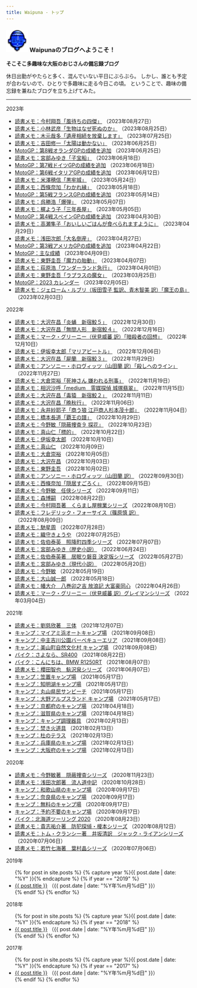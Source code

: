 ```yaml
---
title: Waipuna - トップ
---
```

### <img src="assets/images/face.png" height="60"> Waipunaのブログへようこそ！

**そこそこ多趣味な大阪のおじさんの備忘録ブログ**

休日出勤がやたらと多く、混んでいない平日にぶらぶら。
しかし、誰とも予定が合わないので、ひとりで多趣味に走る今日この頃。
ということで、趣味の備忘録を兼ねたブログを立ち上げてみた。

---

<p class="mb-1">2023年</p>
<ul class="list-unstyled ms-3 mb-1">
<li><a href="pages/book-imamura.html#8">読書メモ：今村翔吾「風待ちの四傑」</a> （2023年08月27日）</li>
<li><a href="pages/book-etc.html#kobayashi">読書メモ：小林武彦「生物はなぜ死ぬのか」</a> （2023年08月25日）</li>
<li><a href="pages/book-etc.html#kimoto">読書メモ：木元哉多「遺産相続を放棄します」</a> （2023年07月25日）</li>
<li><a href="pages/book-yoshida.html">読書メモ：吉田修一「太陽は動かない」</a> （2023年06月25日）</li>
<li><a href="pages/moto-2023gp.html">MotoGP：第8戦オランダGPの成績を追加</a> （2023年06月25日）</li>
<li><a href="pages/book-miyabe2.html">読書メモ：宮部みゆき「子宝船」</a> （2023年06月18日）</li>
<li><a href="pages/moto-2023gp.html">MotoGP：第7戦ドイツGPの成績を追加</a> （2023年06月18日）</li>
<li><a href="pages/moto-2023gp.html">MotoGP：第6戦イタリアGPの成績を追加</a> （2023年06月12日）</li>
<li><a href="pages/book-etc.html#yonezawa">読書メモ：米澤穂信「黒牢城」</a> （2023年05月24日）</li>
<li><a href="pages/book-saijo.html">読書メモ：西條奈加「わかれ縁」</a> （2023年05月18日）</li>
<li><a href="pages/moto-2023gp.html">MotoGP：第5戦フランスGPの成績を追加</a> （2023年05月14日）</li>
<li><a href="pages/book-etc.html#go">読書メモ：呉勝浩「爆弾」</a> （2023年05月07日）</li>
<li><a href="pages/book-etc.html#kaji">読書メモ：梶よう子「三年長屋」</a> （2023年05月05日）</li>
<li><a href="pages/moto-2023gp.html">MotoGP：第4戦スペインGPの成績を追加</a> （2023年04月30日）</li>
<li><a href="pages/book-etc.html#takase">読書メモ：高瀬隼子「おいしいごはんが食べられますように」</a> （2023年04月29日）</li>
<li><a href="pages/book-asada.html">読書メモ：浅田次郎「大名倒産」</a> （2023年04月27日）</li>
<li><a href="pages/moto-2023gp.html">MotoGP：第3戦アメリカGPの成績を追加</a> （2023年04月22日）</li>
<li><a href="pages/moto-2023gp.html">MotoGP：主な成績</a> （2023年04月09日）</li>
<li><a href="pages/book-higashino.html">読書メモ：東野圭吾「魔力の胎動」</a> （2023年04月07日）</li>
<li><a href="pages/book-ogiwara.html">読書メモ：荻原浩「ワンダーランド急行」</a> （2023年04月01日）</li>
<li><a href="pages/book-higashino.html">読書メモ：東野圭吾「ラプラスの魔女」</a> （2023年03月25日）</li>
<li><a href="pages/moto-2023gp.html">MotoGP：2023 カレンダー</a> （2023年02月05日）</li>
<li><a href="pages/book-etc.html">読書メモ：ジェローム・ルブリ（坂田雪子 監訳、青木智美 訳）「魔王の島」</a> （2023年02月03日）</li>
</ul>

<p class="mb-1">2022年</p>
<ul class="list-unstyled ms-3 mb-1">
<li><a href="pages/book-osawa.html">読書メモ：大沢在昌「炎蛹　新宿鮫５」</a> （2022年12月30日）</li>
<li><a href="pages/book-osawa.html">読書メモ：大沢在昌「無間人形　新宿鮫４」</a> （2022年12月16日）</li>
<li><a href="pages/book-greaney.html">読書メモ：マーク・グリーニー（伏見威蕃 訳）「暗殺者の回想」</a> （2022年12月10日）</li>
<li><a href="pages/book-isaka.html">読書メモ：伊坂幸太郎「マリアビートル」</a> （2022年12月06日）</li>
<li><a href="pages/book-osawa.html">読書メモ：大沢在昌「屍蘭　新宿鮫３」</a> （2022年11月29日）</li>
<li><a href="pages/book-horowitz.html">読書メモ：アンソニー・ホロヴィッツ（山田蘭 訳）「殺しへのライン」</a> （2022年11月27日）</li>
<li><a href="pages/book-okura.html">読書メモ：大倉崇裕「死神さん 嫌われる刑事」</a> （2022年11月19日）</li>
<li><a href="pages/book-etc.html">読書メモ：相沢沙呼「medium　霊媒探偵 城塚翡翠」</a> （2022年11月15日）</li>
<li><a href="pages/book-osawa.html">読書メモ：大沢在昌「毒猿　新宿鮫２」</a> （2022年11月11日）</li>
<li><a href="pages/book-osawa.html">読書メモ：大沢在昌「晩秋行」</a> （2022年11月06日）</li>
<li><a href="pages/book-etc.html">読書メモ：永井紗耶子「商う狼 江戸商人杉本茂十郎」</a> （2022年11月04日）</li>
<li><a href="pages/book-hashimoto.html">読書メモ：橋本長道「覇王の譜」</a> （2022年10月29日）</li>
<li><a href="pages/book-konno.html">読書メモ：今野敏「隠蔽捜査９ 探花」</a> （2022年10月23日）</li>
<li><a href="pages/book-mayama.html">読書メモ：真山仁「標的」</a> （2022年10月22日）</li>
<li><a href="pages/book-isaka.html">読書メモ：伊坂幸太郎</a> （2022年10月10日）</li>
<li><a href="pages/book-mayama.html">読書メモ：真山仁</a> （2022年10月09日）</li>
<li><a href="pages/book-okura.html">読書メモ：大倉崇裕</a> （2022年10月05日）</li>
<li><a href="pages/book-osawa.html">読書メモ：大沢在昌</a> （2022年10月03日）</li>
<li><a href="pages/book-higashino.html">読書メモ：東野圭吾</a> （2022年10月02日）</li>
<li><a href="pages/book-horowitz.html">読書メモ：アンソニー・ホロヴィッツ（山田蘭 訳）</a> （2022年09月30日）</li>
<li><a href="pages/book-saijo.html">読書メモ：西條奈加「隠居すごろく」</a> （2022年09月15日）</li>
<li><a href="pages/book-konno3.html">読書メモ：今野敏　任侠シリーズ</a> （2022年09月11日）</li>
<li><a href="pages/book-mori.html">読書メモ：森博嗣</a> （2022年08月22日）</li>
<li><a href="pages/book-imamura.html">読書メモ：今村翔吾著　くらまし屋稼業シリーズ</a> （2022年08月10日）</li>
<li><a href="pages/book-forsyth.html">読書メモ：フレデリック・フォーサイス（篠原慎 訳）</a> （2022年08月09日）</li>
<li><a href="pages/book-hase.html">読書メモ：馳星周</a> （2022年07月28日）</li>
<li><a href="pages/book-origami.html">読書メモ：織守きょうや</a> （2022年07月25日）</li>
<li><a href="pages/book-saeki2.html">読書メモ：佐伯泰英　照降町四季シリーズ</a> （2022年07月07日）</li>
<li><a href="pages/book-miyabe2.html">読書メモ：宮部みゆき（歴史小説）</a> （2022年06月24日）</li>
<li><a href="pages/book-saeki.html">読書メモ：佐伯泰英著　居眠り磐音 決定版シリーズ</a> （2022年05月27日）</li>
<li><a href="pages/book-miyabe.html">読書メモ：宮部みゆき（現代小説）</a> （2022年05月20日）</li>
<li><a href="pages/book-konno2.html">読書メモ：今野敏</a> （2022年05月19日）</li>
<li><a href="pages/book-oyama.html">読書メモ：大山誠一郎</a> （2022年05月18日）</li>
<li><a href="pages/book-ban.html">読書メモ：幡大介　八巻卯之吉 放浪記 大富豪同心</a> （2022年04月26日）</li>
<li><a href="pages/book-greaney.html">読書メモ：マーク・グリーニー（伏見威蕃 訳）グレイマンシリーズ</a> （2022年03月04日）</li>
</ul>

<p class="mb-1">2021年</p>
<ul class="list-unstyled ms-3 mb-1">
<li><a href="pages/book-liu.html">読書メモ：劉慈欣著　三体</a> （2021年12月07日）</li>
<li><a href="pages/camp-maiami.html">キャンプ：マイアミ浜オートキャンプ場</a> （2021年09月08日）</li>
<li><a href="pages/camp-chuzu.html">キャンプ：中主吉川公園バーベキューエリア</a> （2021年09月08日）</li>
<li><a href="pages/camp-miyama.html">キャンプ：美山町自然文化村 キャンプ場</a> （2021年09月08日）</li>
<li><a href="pages/moto-byesr.html">バイク：さよなら、SR400</a> （2021年08月22日）</li>
<li><a href="pages/moto-hellobmw.html">バイク：こんにちは、BMW R1250RT</a> （2021年08月07日）</li>
<li><a href="pages/book-sakurada.html">読書メモ：櫻田智也　魞沢泉シリーズ</a> （2021年06月07日）</li>
<li><a href="pages/camp-kasagi.html">キャンプ：笠置キャンプ場</a> （2021年05月17日）</li>
<li><a href="pages/camp-chimyoko.html">キャンプ：知明湖キャンプ場</a> （2021年05月17日）</li>
<li><a href="pages/camp-maruyama.html">キャンプ：丸山県民サンビーチ</a> （2021年05月17日）</li>
<li><a href="pages/camp-ohno.html">キャンプ：大野アルプスランド キャンプ場</a> （2021年05月17日）</li>
<li><a href="pages/camp-kyoto.html">キャンプ：京都府のキャンプ場</a> （2021年04月18日）</li>
<li><a href="pages/camp-shiga.html">キャンプ：滋賀県のキャンプ場</a> （2021年04月18日）</li>
<li><a href="pages/camp-cooking.html">キャンプ：キャンプ調理器具</a> （2021年02月13日）</li>
<li><a href="pages/camp-fire.html">キャンプ：焚き火道具</a> （2021年02月13日）</li>
<li><a href="pages/camp-mori.html">キャンプ：杜のテラス</a> （2021年02月13日）</li>
<li><a href="pages/camp-hyogo.html">キャンプ：兵庫県のキャンプ場</a> （2021年02月13日）</li>
<li><a href="pages/camp-osaka.html">キャンプ：大阪府のキャンプ場</a> （2021年02月13日）</li>
</ul>

<p class="mb-1">2020年</p>
<ul class="list-unstyled ms-3 mb-1">
<li><a href="pages/book-konno.html">読書メモ：今野敏著　隠蔽捜査シリーズ</a> （2020年11月23日）</li>
<li><a href="pages/book-asada.html">読書メモ：浅田次郎著　流人道中記</a> （2020年10月28日）</li>
<li><a href="pages/camp-wakayama.html">キャンプ：和歌山県のキャンプ場</a> （2020年09月17日）</li>
<li><a href="pages/camp-nara.html">キャンプ：奈良県のキャンプ場</a> （2020年09月17日）</li>
<li><a href="pages/camp-free.html">キャンプ：無料のキャンプ場</a> （2020年09月17日）</li>
<li><a href="pages/camp-ownway.html">キャンプ：予約不要のキャンプ場</a> （2020年09月17日）</li>
<li><a href="pages/moto-HT2020.html">バイク：北海道ツーリング 2020</a> （2020年08月23日）</li>
<li><a href="pages/book-kishi.html">読書メモ：貴志祐介著　防犯探偵・榎本シリーズ</a> （2020年08月12日）</li>
<li><a href="pages/book-clancy.html">読書メモ：トム・クランシー著　井坂清訳　ジャック・ライアンシリーズ</a> （2020年07月06日）</li>
<li><a href="pages/book-wakatake.html">読書メモ：若竹七海著　葉村晶シリーズ</a> （2020年07月06日）</li>
</ul>

<p class="mb-1">2019年</p>
<ul class="list-unstyled ms-3 mb-1">
{% for post in site.posts %}
{% capture year %}{{ post.date | date: "%Y" }}{% endcapture %}
{% if year == "2019" %}
<li>
<a href="{{ post.url }}">{{ post.title }}</a>
（{{ post.date | date: "%Y年%m月%d日" }}）
</li>
{% endif %}
{% endfor %}
</ul>

<p class="mb-1">2018年</p>
<ul class="list-unstyled ms-3 mb-1">
{% for post in site.posts %}
{% capture year %}{{ post.date | date: "%Y" }}{% endcapture %}
{% if year == "2018" %}
<li>
<a href="{{ post.url }}">{{ post.title }}</a>
（{{ post.date | date: "%Y年%m月%d日" }}）
</li>
{% endif %}
{% endfor %}
</ul>

<p class="mb-1">2017年</p>
<ul class="list-unstyled ms-3 mb-1">
{% for post in site.posts %}
{% capture year %}{{ post.date | date: "%Y" }}{% endcapture %}
{% if year == "2017" %}
<li>
<a href="{{ post.url }}">{{ post.title }}</a>
（{{ post.date | date: "%Y年%m月%d日" }}）
</li>
{% endif %}
{% endfor %}
</ul>
